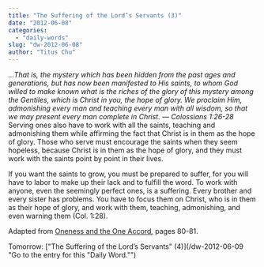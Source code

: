 ```yaml
---
title: "The Suffering of the Lord’s Servants (3)"
date: "2012-06-08"
categories: 
  - "daily-words"
slug: "dw-2012-06-08"
author: "Titus Chu"
---
```


_...That is, the mystery which has been hidden from the past ages and generations, but has now been manifested to His saints, to whom God willed to make known what is the riches of the glory of this mystery among the Gentiles, which is Christ in you, the hope of glory. We proclaim Him, admonishing every man and teaching every man with all wisdom, so that we may present every man complete in Christ. — Colossians 1:26-28_ Serving ones also have to work with all the saints, teaching and admonishing them while affirming the fact that Christ is in them as the hope of glory. Those who serve must encourage the saints when they seem hopeless, because Christ is in them as the hope of glory, and they must work with the saints point by point in their lives.

If you want the saints to grow, you must be prepared to suffer, for you will have to labor to make up their lack and to fulfill the word. To work with anyone, even the seemingly perfect ones, is a suffering. Every brother and every sister has problems. You have to focus them on Christ, who is in them as their hope of glory, and work with them, teaching, admonishing, and even warning them (Col. 1:28).

Adapted from [Oneness and the One Accord](/book-oneness "Go to the listing for this book.")_[,](/book-journey "Go to the listing for this book.")_ pages 80-81.

Tomorrow: ["The Suffering of the Lord’s Servants" (4)](/dw-2012-06-09 "Go to the entry for this "Daily Word."")
